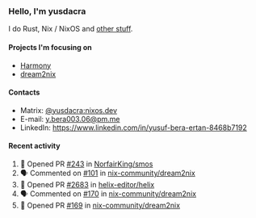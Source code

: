 ### Hello, I'm yusdacra

I do Rust, Nix / NixOS and [other stuff](https://yusdacra.gitlab.io/about).

#### Projects I'm focusing on

- [Harmony](https://harmonyapp.io)
- [dream2nix](https://github.com/nix-community/dream2nix)

#### Contacts

- Matrix: [@yusdacra:nixos.dev](https://matrix.to/#/@yusdacra:nixos.dev)
- E-mail: y.bera003.06@pm.me
- LinkedIn: https://www.linkedin.com/in/yusuf-bera-ertan-8468b7192

#### Recent activity

<!--START_SECTION:activity-->
1. 💪 Opened PR [#243](https://github.com/NorfairKing/smos/pull/243) in [NorfairKing/smos](https://github.com/NorfairKing/smos)
2. 🗣 Commented on [#101](https://github.com/nix-community/dream2nix/issues/101) in [nix-community/dream2nix](https://github.com/nix-community/dream2nix)
3. 💪 Opened PR [#2683](https://github.com/helix-editor/helix/pull/2683) in [helix-editor/helix](https://github.com/helix-editor/helix)
4. 🗣 Commented on [#170](https://github.com/nix-community/dream2nix/issues/170) in [nix-community/dream2nix](https://github.com/nix-community/dream2nix)
5. 💪 Opened PR [#169](https://github.com/nix-community/dream2nix/pull/169) in [nix-community/dream2nix](https://github.com/nix-community/dream2nix)
<!--END_SECTION:activity-->
